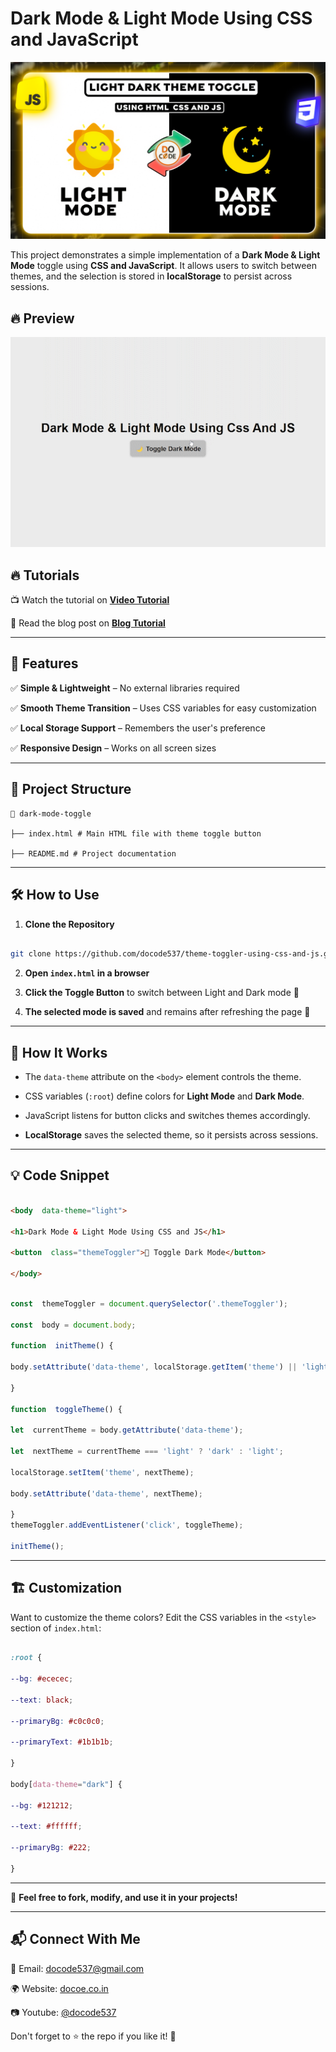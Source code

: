 
# Dark Mode & Light Mode Using CSS and JavaScript

![Dark Mode Toggle Demo](theme-toggler-thumbnail.png)

This project demonstrates a simple implementation of a **Dark Mode & Light Mode** toggle using **CSS and JavaScript**. It allows users to switch between themes, and the selection is stored in **localStorage** to persist across sessions.
## 🔥 Preview
![Dark Mode Toggle Demo](theme-toggler.gif)

## 🔥 Tutorials
📺 Watch the tutorial on **[Video Tutorial](##)**


📖 Read the blog post on **[Blog Tutorial](https://docode.co.in/post/dark-mode-light-mode-toggle-css-js)**

---
## 🚀 Features

✅ **Simple & Lightweight** – No external libraries required

✅ **Smooth Theme Transition** – Uses CSS variables for easy customization

✅ **Local Storage Support** – Remembers the user's preference

✅ **Responsive Design** – Works on all screen sizes

---

## 📂 Project Structure
```
📂 dark-mode-toggle

├── index.html # Main HTML file with theme toggle button

├── README.md # Project documentation

```
---

## 🛠️ How to Use

1.  **Clone the Repository**

```sh

git clone https://github.com/docode537/theme-toggler-using-css-and-js.git
```
2.  **Open `index.html` in a browser**

3.  **Click the Toggle Button** to switch between Light and Dark mode 🎨

4.  **The selected mode is saved** and remains after refreshing the page 🔄

---

## 🌟 How It Works

- The `data-theme` attribute on the `<body>` element controls the theme.

- CSS variables (`:root`) define colors for **Light Mode** and **Dark Mode**.

- JavaScript listens for button clicks and switches themes accordingly.

-  **LocalStorage** saves the selected theme, so it persists across sessions.

---

## 💡 Code Snippet

```html

<body  data-theme="light">

<h1>Dark Mode & Light Mode Using CSS and JS</h1>

<button  class="themeToggler">🌙 Toggle Dark Mode</button>

</body>

```
```js

const  themeToggler = document.querySelector('.themeToggler');

const  body = document.body;

function  initTheme() {

body.setAttribute('data-theme', localStorage.getItem('theme') || 'light');

}

function  toggleTheme() {

let  currentTheme = body.getAttribute('data-theme');

let  nextTheme = currentTheme === 'light' ? 'dark' : 'light';

localStorage.setItem('theme', nextTheme);

body.setAttribute('data-theme', nextTheme);

}
themeToggler.addEventListener('click', toggleTheme);

initTheme();

```
---

## 🏗️ Customization

Want to customize the theme colors? Edit the CSS variables in the `<style>` section of `index.html`:

```css

:root {

--bg: #ececec;

--text: black;

--primaryBg: #c0c0c0;

--primaryText: #1b1b1b;

}

body[data-theme="dark"] {

--bg: #121212;

--text: #ffffff;

--primaryBg: #222;

}

```

---
📢 **Feel free to fork, modify, and use it in your projects!**

---

## 📬 Connect With Me

📧 Email: docode537@gmail.com

🌍 Website: [docoe.co.in](https://docode.co.in/)

📷 Youtube: [@docode537](https://www.youtube.com/@docode537)

Don't forget to ⭐ the repo if you like it! 🚀
